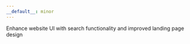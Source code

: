 ```yaml
---
__default__: minor
---
```


Enhance website UI with search functionality and improved landing page design
